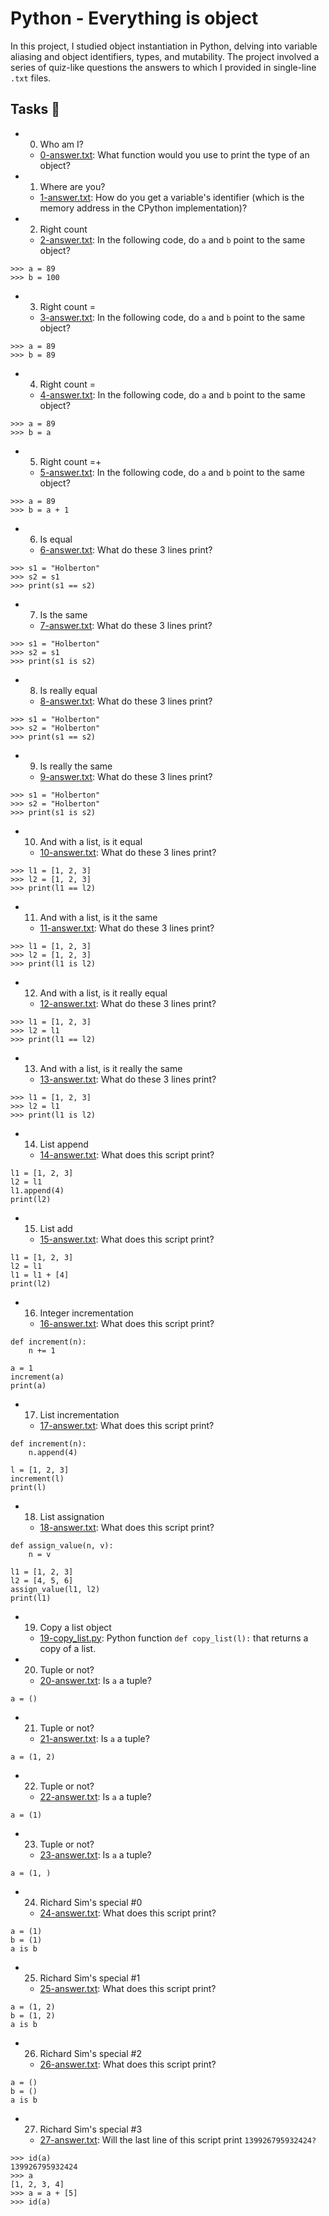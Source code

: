 # Python - Everything is object
In this project, I studied object instantiation in Python, delving into variable aliasing and object identifiers, types, and mutability. The project involved a series of quiz-like questions the answers to which I provided in single-line `.txt` files.

## Tasks 📃
- 0. Who am I?
  - [0-answer.txt](https://github.com/richard-1257/alx-higher_level_programming/blob/master/0x09-python-everything_is_object/0-answer.txt): What function would you use to print the type of an object?

- 1. Where are you?
  - [1-answer.txt](https://github.com/richard-1257/alx-higher_level_programming/blob/master/0x09-python-everything_is_object/1-answer.txt): How do you get a variable's identifier (which is the memory address in the CPython implementation)?

- 2. Right count
  - [2-answer.txt](https://github.com/richard-1257/alx-higher_level_programming/blob/master/0x09-python-everything_is_object/2-answer.txt): In the following code, do `a` and `b` point to the same object? 

```
>>> a = 89
>>> b = 100
```

- 3. Right count =
  - [3-answer.txt](https://github.com/richard-1257/alx-higher_level_programming/blob/master/0x09-python-everything_is_object/3-answer.txt): In the following code, do `a` and `b` point to the same object? 
```
>>> a = 89
>>> b = 89
```

- 4. Right count =
  - [4-answer.txt](https://github.com/richard-1257/alx-higher_level_programming/blob/master/0x09-python-everything_is_object/4-answer.txt): In the following code, do `a` and `b` point to the same object?
```
>>> a = 89
>>> b = a
```

- 5. Right count =+
  - [5-answer.txt](https://github.com/richard-1257/alx-higher_level_programming/blob/master/0x09-python-everything_is_object/5-answer.txt): In the following code, do `a` and `b` point to the same object? 
```
>>> a = 89
>>> b = a + 1
```

- 6. Is equal
  - [6-answer.txt](https://github.com/richard-1257/alx-higher_level_programming/blob/master/0x09-python-everything_is_object/6-answer.txt): What do these 3 lines print?
```
>>> s1 = "Holberton"
>>> s2 = s1
>>> print(s1 == s2)
```

- 7. Is the same
  - [7-answer.txt](https://github.com/richard-1257/alx-higher_level_programming/blob/master/0x09-python-everything_is_object/7-answer.txt): What do these 3 lines print?
```
>>> s1 = "Holberton"
>>> s2 = s1
>>> print(s1 is s2)
```

- 8. Is really equal
  - [8-answer.txt](https://github.com/richard-1257/alx-higher_level_programming/blob/master/0x09-python-everything_is_object/8-answer.txt): What do these 3 lines print?
```
>>> s1 = "Holberton"
>>> s2 = "Holberton"
>>> print(s1 == s2)
```
- 9. Is really the same
  - [9-answer.txt](https://github.com/richard-1257/alx-higher_level_programming/blob/master/0x09-python-everything_is_object/9-answer.txt): What do these 3 lines print?
```
>>> s1 = "Holberton"
>>> s2 = "Holberton"
>>> print(s1 is s2)
```

- 10. And with a list, is it equal
  - [10-answer.txt](https://github.com/richard-1257/alx-higher_level_programming/blob/master/0x09-python-everything_is_object/10-answer.txt): What do these 3 lines print?
```
>>> l1 = [1, 2, 3]
>>> l2 = [1, 2, 3]
>>> print(l1 == l2)
```

- 11. And with a list, is it the same
  - [11-answer.txt](https://github.com/richard-1257/alx-higher_level_programming/blob/master/0x09-python-everything_is_object/11-answer.txt): What do these 3 lines print?
```
>>> l1 = [1, 2, 3]
>>> l2 = [1, 2, 3]
>>> print(l1 is l2)
```

- 12. And with a list, is it really equal
  - [12-answer.txt](https://github.com/richard-1257/alx-higher_level_programming/blob/master/0x09-python-everything_is_object/12-answer.txt): What do these 3 lines print?
```
>>> l1 = [1, 2, 3]
>>> l2 = l1
>>> print(l1 == l2)
```

- 13. And with a list, is it really the same
  - [13-answer.txt](https://github.com/richard-1257/alx-higher_level_programming/blob/master/0x09-python-everything_is_object/13-answer.txt): What do these 3 lines print?
```
>>> l1 = [1, 2, 3]
>>> l2 = l1
>>> print(l1 is l2)
```

- 14. List append
  - [14-answer.txt](https://github.com/richard-1257/alx-higher_level_programming/blob/master/0x09-python-everything_is_object/14-answer.txt): What does this script print?
```
l1 = [1, 2, 3]
l2 = l1
l1.append(4)
print(l2)
```

- 15. List add
  - [15-answer.txt](https://github.com/richard-1257/alx-higher_level_programming/blob/master/0x09-python-everything_is_object/15-answer.txt): What does this script print?
```
l1 = [1, 2, 3]
l2 = l1
l1 = l1 + [4]
print(l2)
```

- 16. Integer incrementation
  - [16-answer.txt](https://github.com/richard-1257/alx-higher_level_programming/blob/master/0x09-python-everything_is_object/16-answer.txt): What does this script print?
```
def increment(n):
    n += 1

a = 1
increment(a)
print(a)
```

- 17. List incrementation
  - [17-answer.txt](https://github.com/richard-1257/alx-higher_level_programming/blob/master/0x09-python-everything_is_object/17-answer.txt): What does this script print?
```
def increment(n):
    n.append(4)

l = [1, 2, 3]
increment(l)
print(l)
```

- 18. List assignation
  - [18-answer.txt](https://github.com/richard-1257/alx-higher_level_programming/blob/master/0x09-python-everything_is_object/18-answer.txt): What does this script print?
```
def assign_value(n, v):
    n = v

l1 = [1, 2, 3]
l2 = [4, 5, 6]
assign_value(l1, l2)
print(l1)
```

- 19. Copy a list object
  - [19-copy_list.py](https://github.com/richard-1257/alx-higher_level_programming/blob/master/0x09-python-everything_is_object/19-copy_list.py): Python function `def copy_list(l):` that returns a copy of a list.
 
- 20. Tuple or not?
  - [20-answer.txt](https://github.com/richard-1257/alx-higher_level_programming/blob/master/0x09-python-everything_is_object/20-answer.txt): Is `a` a tuple?
```
a = ()
```

- 21. Tuple or not?
  - [21-answer.txt](https://github.com/richard-1257/alx-higher_level_programming/blob/master/0x09-python-everything_is_object/21-answer.txt): Is `a` a tuple?
```
a = (1, 2)
```

- 22. Tuple or not?
  - [22-answer.txt](https://github.com/richard-1257/alx-higher_level_programming/blob/master/0x09-python-everything_is_object/22-answer.txt): Is `a` a tuple?
```
a = (1)
```

- 23. Tuple or not?
  - [23-answer.txt](https://github.com/richard-1257/alx-higher_level_programming/blob/master/0x09-python-everything_is_object/23-answer.txt): Is `a` a tuple?
```
a = (1, )
```

- 24. Richard Sim's special #0
  - [24-answer.txt](https://github.com/richard-1257/alx-higher_level_programming/blob/master/0x09-python-everything_is_object/24-answer.txt): What does this script print?
```
a = (1)
b = (1)
a is b
```

- 25. Richard Sim's special #1
  - [25-answer.txt](https://github.com/richard-1257/alx-higher_level_programming/blob/master/0x09-python-everything_is_object/25-answer.txt): What does this script print?
```
a = (1, 2)
b = (1, 2)
a is b
```
- 26. Richard Sim's special #2
  - [26-answer.txt](https://github.com/richard-1257/alx-higher_level_programming/blob/master/0x09-python-everything_is_object/26-answer.txt): What does this script print?
```
a = ()
b = ()
a is b
```
- 27. Richard Sim's special #3
  - [27-answer.txt](https://github.com/richard-1257/alx-higher_level_programming/blob/master/0x09-python-everything_is_object/27-answer.txt): Will the last line of this script print `139926795932424?`
```
>>> id(a)
139926795932424
>>> a
[1, 2, 3, 4]
>>> a = a + [5]
>>> id(a)
```






